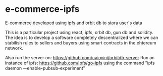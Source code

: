 # e-commerce-ipfs
E-commerce developed using ipfs and orbit db to stora user's data


This is a particular project using react, ipfs, orbit db, gun db and solidity. The idea is to develop a software completely descentralized where we can stabilish rules to sellers and buyers using smart contracts in the ehtereum network.

Also run the server on: https://github.com/caiovini/orbitdb-server
Run an instance of ipfs: https://github.com/ipfs/go-ipfs using the command "ipfs daemon --enable-pubsub-experiment"
